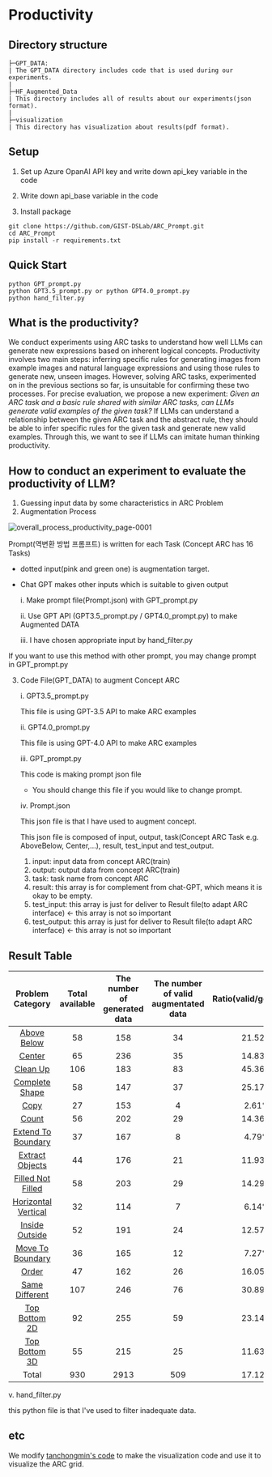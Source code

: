 # Productivity

## Directory structure
```
├─GPT_DATA: 
| The GPT_DATA directory includes code that is used during our experiments.
|
├─HF_Augmented_Data
| This directory includes all of results about our experiments(json format).
|
├─visualization
| This directory has visualization about results(pdf format).
```

## Setup
1. Set up Azure OpanAI API key and write down api_key variable in the code
  
2. Write down api_base variable in the code

3. Install package
```
git clone https://github.com/GIST-DSLab/ARC_Prompt.git
cd ARC_Prompt
pip install -r requirements.txt
```

## Quick Start
```
python GPT_prompt.py
python GPT3.5_prompt.py or python GPT4.0_prompt.py
python hand_filter.py
```

## What is the productivity?
We conduct experiments using ARC tasks to understand how well LLMs can
generate new expressions based on inherent logical concepts. Productivity involves two main
steps: inferring specific rules for generating images from example images and natural language
expressions and using those rules to generate new, unseen images. However, solving ARC tasks,
experimented on in the previous sections so far, is unsuitable for confirming these two processes.
For precise evaluation, we propose a new experiment: _Given an ARC task and a basic rule shared
with similar ARC tasks, can LLMs generate valid examples of the given task?_ If LLMs can understand
a relationship between the given ARC task and the abstract rule, they should be able to infer specific
rules for the given task and generate new valid examples. Through this, we want to see if LLMs
can imitate human thinking productivity.

## How to conduct an experiment to evaluate the productivity of LLM?
1. Guessing input data by some characteristics in ARC Problem
2. Augmentation Process

![overall_process_productivity_page-0001](https://github.com/GIST-DSLab/ARC_Prompt/assets/22788924/d4cefef0-b6df-4141-8751-6893ebf8bea4)

Prompt(역변환 방법 프롬프트) is written for each Task (Concept ARC has 16 Tasks)

* dotted input(pink and green one) is augmentation target.
* Chat GPT makes other inputs which is suitable to given output

  i. Make prompt file(Prompt.json) with GPT_prompt.py
  
  ii. Use GPT API (GPT3.5_prompt.py / GPT4.0_prompt.py) to make Augmented DATA
  
  iii. I have chosen appropriate input by hand_filter.py


If you want to use this method with other prompt, you may change prompt in GPT_prompt.py

3. Code File(GPT_DATA) to augment Concept ARC

   i. GPT3.5_prompt.py

     This file is using GPT-3.5 API to make ARC examples

   ii. GPT4.0_prompt.py

     This file is using GPT-4.0 API to make ARC examples

   iii. GPT_prompt.py

     This code is making prompt json file

      * You should change this file if you would like to change prompt.

   iv. Prompt.json

     This json file is that I have used to augment concept.

     This json file is composed of input, output, task(Concept ARC Task e.g. AboveBelow, Center,...), result, test_input and test_output.

     1) input: input data from concept ARC(train)
     2) output: output data from concept ARC(train)
     3) task: task name from concept ARC
     4) result: this array is for complement from chat-GPT, which means it is okay to be empty.
     5) test_input: this array is just for deliver to Result file(to adapt ARC interface) <- this array is not so important
     6) test_output: this array is just for deliver to Result file(to adapt ARC interface) <- this array is not so important


## Result Table
|Problem Category|Total available|The number of generated data|The number of valid augmentated data|Ratio(valid/generated)|
|:---:|:---:|:---:|:---:|:---:|
|[Above Below](https://github.com/GIST-DSLab/Augmentation_with_GPT/blob/main/visualization/AboveBelow.pdf)|58|158|34|21.52%|
|[Center](https://github.com/GIST-DSLab/Augmentation_with_GPT/blob/main/visualization/Center.pdf)|65|236|35|14.83%|
|[Clean Up](https://github.com/GIST-DSLab/Augmentation_with_GPT/blob/main/visualization/CleanUp.pdf)|106|183|83|45.36%|
|[Complete Shape](https://github.com/GIST-DSLab/Augmentation_with_GPT/blob/main/visualization/CompleteShape.pdf)|58|147|37|25.17%|
|[Copy](https://github.com/GIST-DSLab/Augmentation_with_GPT/blob/main/visualization/Copy.pdf)|27|153|4|2.61%|
|[Count](https://github.com/GIST-DSLab/Augmentation_with_GPT/blob/main/visualization/Count.pdf)|56|202|29|14.36%|
|[Extend To Boundary](https://github.com/GIST-DSLab/Augmentation_with_GPT/blob/main/visualization/ExtendToBoundary.pdf)|37|167|8|4.79%|
|[Extract Objects](https://github.com/GIST-DSLab/Augmentation_with_GPT/blob/main/visualization/ExtractObjects.pdf)|44|176|21|11.93%|
|[Filled Not Filled](https://github.com/GIST-DSLab/Augmentation_with_GPT/blob/main/visualization/FilledNotFilled.pdf)|58|203|29|14.29%|
|[Horizontal Vertical](https://github.com/GIST-DSLab/Augmentation_with_GPT/blob/main/visualization/HorizontalVertical.pdf)|32|114|7|6.14%|
|[Inside Outside](https://github.com/GIST-DSLab/Augmentation_with_GPT/blob/main/visualization/InsideOutside.pdf)|52|191|24|12.57%|
|[Move To  Boundary](https://github.com/GIST-DSLab/Augmentation_with_GPT/blob/main/visualization/MoveToBoundary.pdf)|36|165|12|7.27%|
|[Order](https://github.com/GIST-DSLab/Augmentation_with_GPT/blob/main/visualization/Order.pdf)|47|162|26|16.05%|
|[Same Different](https://github.com/GIST-DSLab/Augmentation_with_GPT/blob/main/visualization/SameDifferent.pdf)|107|246|76|30.89%|
|[Top Bottom 2D](https://github.com/GIST-DSLab/Augmentation_with_GPT/blob/main/visualization/TopBottom2D.pdf)|92|255|59|23.14%|
|[Top Bottom 3D](https://github.com/GIST-DSLab/Augmentation_with_GPT/blob/main/visualization/TopBottom3D.pdf)|55|215|25|11.63%|
|Total|930|2913|509|17.12%|

      
   v. hand_filter.py
   
   this python file is that I've used to filter inadequate data.

## etc
We modify [tanchongmin's code](https://github.com/tanchongmin/ARC-Challenge) to make the visualization code and use it to visualize the ARC grid. 
